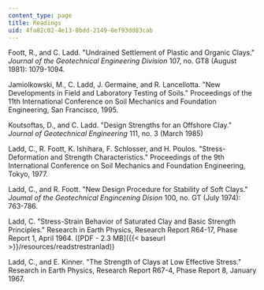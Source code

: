 ```yaml
---
content_type: page
title: Readings
uid: 4fa82c02-4e13-8bdd-2149-8ef93dd83cab
---
```


Foott, R., and C. Ladd. "Undrained Settlement of Plastic and Organic Clays." _Journal of the Geotechnical Engineering Division_ 107, no. GT8 (August 1981): 1079-1094.

Jamiolkowski, M., C. Ladd, J. Germaine, and R. Lancellotta. "New Developments in Field and Laboratory Testing of Soils." Proceedings of the 11th International Conference on Soil Mechanics and Foundation Engineering, San Francisco, 1995.

Koutsoftas, D., and C. Ladd. "Design Strengths for an Offshore Clay." _Journal of Geotechnical Engineering_ 111, no. 3 (March 1985)

Ladd, C., R. Foott, K. Ishihara, F. Schlosser, and H. Poulos. "Stress-Deformation and Strength Characteristics." Proceedings of the 9th International Conference on Soil Mechanics and Foundation Engineering, Tokyo, 1977.

Ladd, C., and R. Foott. "New Design Procedure for Stability of Soft Clays." _Joumal of the Geotechnical Engincening Dision_ 100, no. GT (July 1974): 763-786.

Ladd, C. "Stress-Strain Behavior of Saturated Clay and Basic Strength Principles." Research in Earth Physics, Research Report R64-17, Phase Report 1, April 1964. ([PDF - 2.3 MB]({{< baseurl >}}/resources/readstrestranlad))

Ladd, C., and E. Kinner. "The Strength of Clays at Low Effective Stress." Research in Earth Physics, Research Report R67-4, Phase Report 8, January 1967.